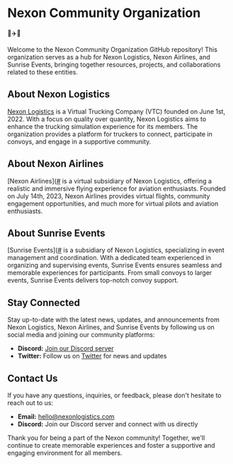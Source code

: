 # Nexon Community Organization

🚚✈️🎉

Welcome to the Nexon Community Organization GitHub repository! This organization serves as a hub for Nexon Logistics, Nexon Airlines, and Sunrise Events, bringing together resources, projects, and collaborations related to these entities.

## About Nexon Logistics

[Nexon Logistics](https://nexonlogistics.com/) is a Virtual Trucking Company (VTC) founded on June 1st, 2022. With a focus on quality over quantity, Nexon Logistics aims to enhance the trucking simulation experience for its members. The organization provides a platform for truckers to connect, participate in convoys, and engage in a supportive community.

## About Nexon Airlines

[Nexon Airlines]([#](https://nexonairlines.com/) is a virtual subsidiary of Nexon Logistics, offering a realistic and immersive flying experience for aviation enthusiasts. Founded on July 14th, 2023, Nexon Airlines provides virtual flights, community engagement opportunities, and much more for virtual pilots and aviation enthusiasts.

## About Sunrise Events

[Sunrise Events]([#](https://www.sunriseevents.in/) is a subsidiary of Nexon Logistics, specializing in event management and coordination. With a dedicated team experienced in organizing and supervising events, Sunrise Events ensures seamless and memorable experiences for participants. From small convoys to larger events, Sunrise Events delivers top-notch convoy support.

## Stay Connected

Stay up-to-date with the latest news, updates, and announcements from Nexon Logistics, Nexon Airlines, and Sunrise Events by following us on social media and joining our community platforms:

- **Discord:** [Join our Discord server](https://discord.gg/tYYtcEQbWE)
- **Twitter:** Follow us on [Twitter](https://twitter.com/NexonLogistics) for news and updates

## Contact Us

If you have any questions, inquiries, or feedback, please don't hesitate to reach out to us:

- **Email:** hello@nexonlogistics.com
- **Discord:** Join our Discord server and connect with us directly

Thank you for being a part of the Nexon community! Together, we'll continue to create memorable experiences and foster a supportive and engaging environment for all members.

